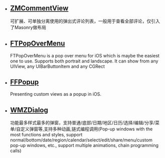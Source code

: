 * ## [ZMCommentView](https://github.com/luckyxiangfeng/ZMCommentView) 
   可扩展、可单独分离使用的弹出式评论列表，一般用于查看全部评论，仅引入了Masonry做布局
   
 *  ## [FTPopOverMenu](https://github.com/liufengting/FTPopOverMenu)
    FTPopOverMenu is a pop over menu for iOS which is maybe the easiest one to use. Supports both portrait and landscape. It can show from any UIView, any UIBarButtonItem and any CGRect
    
 *   ## [FFPopup](https://github.com/JonyFang/FFPopup)
     Presenting custom views as a popup in iOS.
     
 * ## [WMZDialog](https://github.com/wwmz/WMZDialog)
   功能最多样式最多的弹窗，支持普通/底部/日期/地区/日历/选择/编辑/分享/菜单/自定义弹窗等,支持多种动画,链式编程调用(Pop-up windows with the most functions and styles, support normal/bottom/date/region/calendar/select/edit/share/menu/custom pop-up windows, etc., support multiple animations, chain programming calls)
